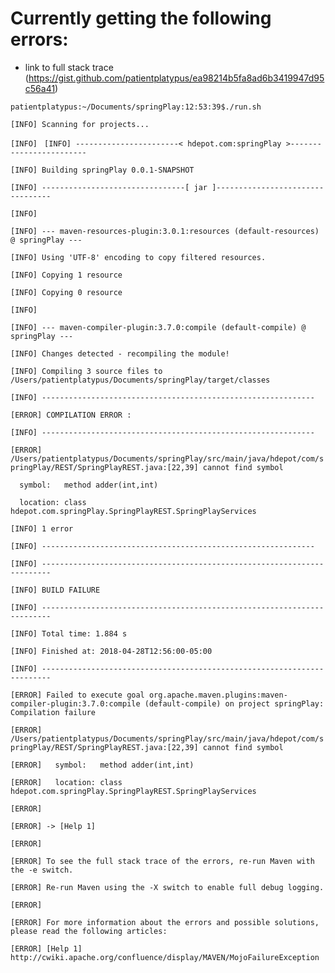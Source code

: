 # Currently getting the following errors:

- link to full stack trace (https://gist.github.com/patientplatypus/ea98214b5fa8ad6b3419947d95c56a41)

`patientplatypus:~/Documents/springPlay:12:53:39$./run.sh`

`[INFO] Scanning for projects...`

`[INFO] `
`[INFO] -----------------------< hdepot.com:springPlay >------------------------`

`[INFO] Building springPlay 0.0.1-SNAPSHOT`

`[INFO] --------------------------------[ jar ]---------------------------------`

`[INFO] `

`[INFO] --- maven-resources-plugin:3.0.1:resources (default-resources) @ springPlay ---`

`[INFO] Using 'UTF-8' encoding to copy filtered resources.`

`[INFO] Copying 1 resource`

`[INFO] Copying 0 resource`

`[INFO] `

`[INFO] --- maven-compiler-plugin:3.7.0:compile (default-compile) @ springPlay ---`

`[INFO] Changes detected - recompiling the module!`

`[INFO] Compiling 3 source files to /Users/patientplatypus/Documents/springPlay/target/classes`

`[INFO] -------------------------------------------------------------`

`[ERROR] COMPILATION ERROR : `

`[INFO] -------------------------------------------------------------`

`[ERROR] /Users/patientplatypus/Documents/springPlay/src/main/java/hdepot/com/springPlay/REST/SpringPlayREST.java:[22,39] cannot find symbol`

`  symbol:   method adder(int,int)`

`  location: class hdepot.com.springPlay.SpringPlayREST.SpringPlayServices`

`[INFO] 1 error`

`[INFO] -------------------------------------------------------------`

`[INFO] ------------------------------------------------------------------------`

`[INFO] BUILD FAILURE`

`[INFO] ------------------------------------------------------------------------`

`[INFO] Total time: 1.884 s`

`[INFO] Finished at: 2018-04-28T12:56:00-05:00`

`[INFO] ------------------------------------------------------------------------`

`[ERROR] Failed to execute goal org.apache.maven.plugins:maven-compiler-plugin:3.7.0:compile (default-compile) on project springPlay: Compilation failure`

`[ERROR] /Users/patientplatypus/Documents/springPlay/src/main/java/hdepot/com/springPlay/REST/SpringPlayREST.java:[22,39] cannot find symbol`

`[ERROR]   symbol:   method adder(int,int)`

`[ERROR]   location: class hdepot.com.springPlay.SpringPlayREST.SpringPlayServices`

`[ERROR] `

`[ERROR] -> [Help 1]`

`[ERROR] `

`[ERROR] To see the full stack trace of the errors, re-run Maven with the -e switch.`

`[ERROR] Re-run Maven using the -X switch to enable full debug logging.`

`[ERROR] `

`[ERROR] For more information about the errors and possible solutions, please read the following articles:`

`[ERROR] [Help 1] http://cwiki.apache.org/confluence/display/MAVEN/MojoFailureException`
